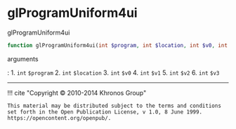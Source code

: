 # glProgramUniform4ui
glProgramUniform4ui

```php
function glProgramUniform4ui(int $program, int $location, int $v0, int $v1, int $v2, int $v3) : void
```



arguments

:    1. `int` `$program` 
    2. `int` `$location` 
    3. `int` `$v0` 
    4. `int` `$v1` 
    5. `int` `$v2` 
    6. `int` `$v3` 



---
     

!!! cite "Copyright © 2010-2014 Khronos Group"

    This material may be distributed subject to the terms and conditions set forth in the Open Publication License, v 1.0, 8 June 1999. https://opencontent.org/openpub/.